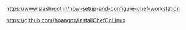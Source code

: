 
https://www.slashroot.in/how-setup-and-configure-chef-workstation


https://github.com/hoangpx/InstallChefOnLinux
